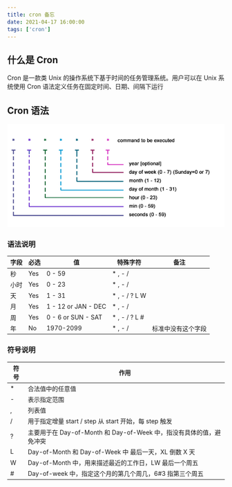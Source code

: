 ```yaml
---
title: cron 备忘
date: 2021-04-17 16:00:00
tags: ['cron']
---
```


## 什么是 Cron

Cron 是一款类 Unix 的操作系统下基于时间的任务管理系统。用户可以在 Unix 系统使用 Cron 语法定义任务在固定时间、日期、间隔下运行

## Cron 语法

![](./assets/cron.jpeg)

### 语法说明

| 字段 | 必选 | 值                  | 特殊字符       | 备注               |
| ---- | ---- | ------------------- | -------------- | ------------------ |
| 秒   | Yes  | 0 - 59              | \* , - /       |                    |
| 小时 | Yes  | 0 - 23              | \* , - /       |                    |
| 天   | Yes  | 1 - 31              | \* , - / ? L W |                    |
| 月   | Yes  | 1 - 12 or JAN - DEC | \* , - /       |                    |
| 周   | Yes  | 0 - 6 or SUN - SAT  | \* , - / ? L # |                    |
| 年   | No   | 1970-2099           | \* , - /       | 标准中没有这个字段 |

### 符号说明

| 符号 | 作用                                                                |
| ---- | ------------------------------------------------------------------- |
| \*   | 合法值中的任意值                                                    |
| -    | 表示指定范围                                                        |
| ,    | 列表值                                                              |
| /    | 用于指定增量 start / step 从 start 开始，每 step 触发               |
| ?    | 主要用于在 Day-of-Month 和 Day-of-Week 中，指没有具体的值，避免冲突 |
| L    | Day-of-Month 和 Day-of-Week 中 最后一天，XL 倒数 X 天               |
| W    | Day-of-Month 中，用来描述最近的工作日，LW 最后一个周五              |
| #    | Day-of-week 中，指定这个月的第几个周几，6#3 指第三个周五            |

